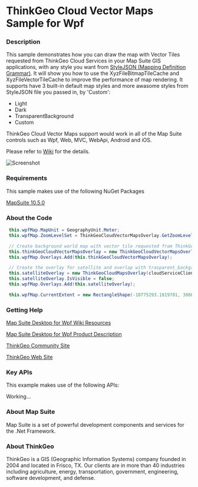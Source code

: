 ﻿# ThinkGeo Cloud Vector Maps Sample for Wpf

### Description

This sample demonstrates how you can draw the map with Vector Tiles requested from ThinkGeo Cloud Services in your Map Suite GIS applications, with any style you want from [StyleJSON (Mapping Definition Grammar)](https://wiki.thinkgeo.com/wiki/thinkgeo_stylejson). It will show you how to use the XyzFileBitmapTileCache and XyzFileVectorTileCache to improve the performance of map rendering. It supports have 3 built-in default map styles and more awasome styles from StyleJSON file you passed in, by 'Custom':
- Light
- Dark
- TransparentBackground
- Custom

ThinkGeo Cloud Vector Maps support would work in all of the Map Suite controls such as Wpf, Web, MVC, WebApi, Android and iOS.

Please refer to [Wiki](http://wiki.thinkgeo.com/wiki/map_suite_desktop_for_wpf) for the details.

![Screenshot](Screenshot.gif)

### Requirements
This sample makes use of the following NuGet Packages

[MapSuite 10.5.0](https://www.nuget.org/packages?q=ThinkGeo)

### About the Code
```csharp
 this.wpfMap.MapUnit = GeographyUnit.Meter;
 this.wpfMap.ZoomLevelSet = ThinkGeoCloudVectorMapsOverlay.GetZoomLevelSet();

 // Create background world map with vector tile requested from ThinkGeo Cloud Service.
 this.thinkGeoCloudVectorMapsOverlay = new ThinkGeoCloudVectorMapsOverlay(cloudServiceClientId, cloudServiceClientSecret);
 this.wpfMap.Overlays.Add(this.thinkGeoCloudVectorMapsOverlay);

 // Create the overlay for satellite and overlap with trasparent_background as hybrid map.
 this.satelliteOverlay = new ThinkGeoCloudMapsOverlay(cloudServiceClientId, cloudServiceClientSecret, ThinkGeoCloudMapsMapType.Aerial);
 this.satelliteOverlay.IsVisible = false;
 this.wpfMap.Overlays.Add(this.satelliteOverlay);

 this.wpfMap.CurrentExtent = new RectangleShape(-10775293.1819701, 3866499.57476108, -10774992.2111729, 3866281.90838096);
```
### Getting Help

[Map Suite Desktop for Wpf Wiki Resources](https://wiki.thinkgeo.com/wiki/map_suite_desktop_for_wpf)

[Map Suite Desktop for Wpf Product Description](https://thinkgeo.com/gis-ui-controls#wpf-platforms)

[ThinkGeo Community Site](http://community.thinkgeo.com/)

[ThinkGeo Web Site](http://www.thinkgeo.com)

### Key APIs
This example makes use of the following APIs:

Working...


### About Map Suite
Map Suite is a set of powerful development components and services for the .Net Framework.

### About ThinkGeo
ThinkGeo is a GIS (Geographic Information Systems) company founded in 2004 and located in Frisco, TX. Our clients are in more than 40 industries including agriculture, energy, transportation, government, engineering, software development, and defense.
